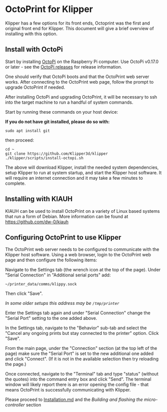 # OctoPrint for Klipper

Klipper has a few options for its front ends, Octoprint was the first
and original front end for Klipper. This document will give
a brief overview of installing with this option.

## Install with OctoPi

Start by installing [OctoPi](https://github.com/guysoft/OctoPi) on the
Raspberry Pi computer. Use OctoPi v0.17.0 or later - see the
[OctoPi releases](https://github.com/guysoft/OctoPi/releases) for
release information.

One should verify that OctoPi boots and that the
OctoPrint web server works. After connecting to the OctoPrint web
page, follow the prompt to upgrade OctoPrint if needed.

After installing OctoPi and upgrading OctoPrint, it will be necessary
to ssh into the target machine to run a handful of system commands.

Start by running these commands on your host device:

__If you do not have git installed, please do so with:__
```
sudo apt install git
```
then proceed:
```
cd ~
git clone https://github.com/Klipper3d/klipper
./klipper/scripts/install-octopi.sh
```

The above will download Klipper, install the needed system dependencies,
setup Klipper to run at system startup, and start the Klipper host
software. It will require an internet connection and it may take a few
minutes to complete.

## Installing with KIAUH

KIAUH can be used to install OctoPrint on a variety of Linux based systems
that run a form of Debian. More information can be found
at https://github.com/dw-0/kiauh

## Configuring OctoPrint to use Klipper

The OctoPrint web server needs to be configured to communicate with the Klipper
host software. Using a web browser, login to the OctoPrint web page and then
configure the following items:

Navigate to the Settings tab (the wrench icon at the top of the page).
Under "Serial Connection" in "Additional serial ports" add:

```
~/printer_data/comms/klippy.sock
```
Then click "Save".

_In some older setups this address may be `/tmp/printer`_


Enter the Settings tab again and under "Serial Connection" change the "Serial Port"
setting to the one added above.

In the Settings tab, navigate to the "Behavior" sub-tab and select the
"Cancel any ongoing prints but stay connected to the printer" option. Click "Save".

From the main page, under the "Connection" section (at the top left of the page)
make sure the "Serial Port" is set to the new additional one added
and click "Connect". (If it is not in the available selection then
try reloading the page.)

Once connected, navigate to the "Terminal" tab and type "status" (without the quotes)
into the command entry box and click "Send". The terminal window will likely report
there is an error opening the config file - that means OctoPrint is successfully
communicating with Klipper.

Please proceed to [Installation.md](Installation.md) and the
_Building and flashing the micro-controller_ section
